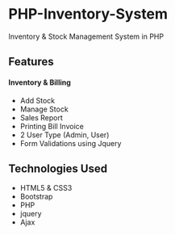 # PHP-Inventory-System
Inventory &amp; Stock Management System in PHP

Features
--------------

#### Inventory & Billing
* Add Stock
* Manage Stock
* Sales Report
* Printing Bill Invoice
* 2 User Type (Admin, User)
* Form Validations using Jquery

Technologies Used
--------------
* HTML5 & CSS3
* Bootstrap
* PHP
* jquery
* Ajax
